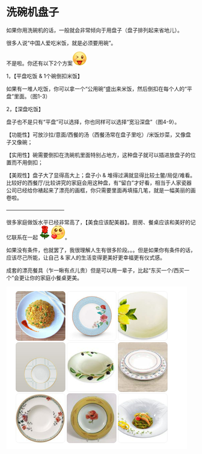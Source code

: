 # 洗碗机盘子

如果你用洗碗机的话，一般就会非常倾向于用盘子（盘子排列起来省地儿）。

很多人说“中国人爱吃米饭，就是必须要用碗”。

不是啦。你还有以下2个方案![[挤眼]](images/2018new_jiyan_org.png)

1，【平盘吃饭 & 1个碗倒扣米饭】

如果有一堆人吃饭，你可以拿一个“公用碗”盛出来米饭，然后倒扣在每个人的“平盘”里面。（图1-3）

2，【深盘吃饭】

盘子也不是只有“平盘”可以选择，你也同样可以选择“宽沿深盘”（图4-9）。

【功能性】可放沙拉/意面/西餐的汤（西餐汤常在盘子里吃）/米饭炒菜，又像盘子又像碗；

【实用性】碗需要倒扣在洗碗机里面特别占地方，这种盘子就可以插进放盘子的位置而不用倒扣；

【美观性】盘子大了显得高大上；盘子小 & 堆得过满就显得比较土鳖/局促/难看。比较好的西餐厅/比较讲究的家庭会用这种盘，有“留白”才好看，相当于人家瓷器公司已经给你裱起来了漂亮的画框，你只需要里面再填描几笔，就是一幅美丽的画卷啦。

———————————

很多家庭做饭水平已经非常高了，【美食应该配美器】。厨房、餐桌应该和美好的记忆联系在一起![[鲜花]](images/2018new_xianhua_org.png)![[爱你]](images/2018new_aini_org.png)。

如果没有条件，也就罢了，我很理解人生有很多阶段。。。但是如果你有条件的话，应该尽己所能，让自己 & 家人的生活变得更美好更幸福更有仪式感。

成套的漂亮餐具（乍一瞅有点儿贵）但是可以用一辈子，比起“东买一个/西买一个”会更让你的家庭小餐桌更美。

![image-20220420151359242](images/image-20220420151359242.png)